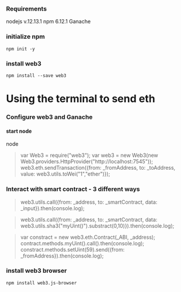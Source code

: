 ### Requirements
nodejs v.12.13.1
npm 6.12.1
Ganache

### initialize npm
```
npm init -y
```
### install web3
```
npm install --save web3
```

# Using the terminal to send eth 
### Configure web3 and Ganache
#### start node
node
> var Web3 = require("web3");
> var web3 = new Web3(new Web3.providers.HttpProvider("http://localhost:7545"));
> web3.eth.sendTransaction({from: _fromAddress, to: _toAddress, value: web3.utils.toWei("1","ether")});


### Interact with smart contract - 3 different ways
> web3.utils.call({from: _address, to: _smartContract, data: _input}).then(console.log);

> web3.utils.call({from: _address, to: _smartContract, data: web3.utils.sha3("myUint()").substract(0,10)}).then(console.log);

> var constract = new web3.eth.Contract(_ABI, _address);
> contract.methods.myUint().call().then(console.log);
> constract.methods.setUint(59).send({from: _fromAddress}).then(console.log);


### install web3 browser
```
npm install web3.js-browser
```
